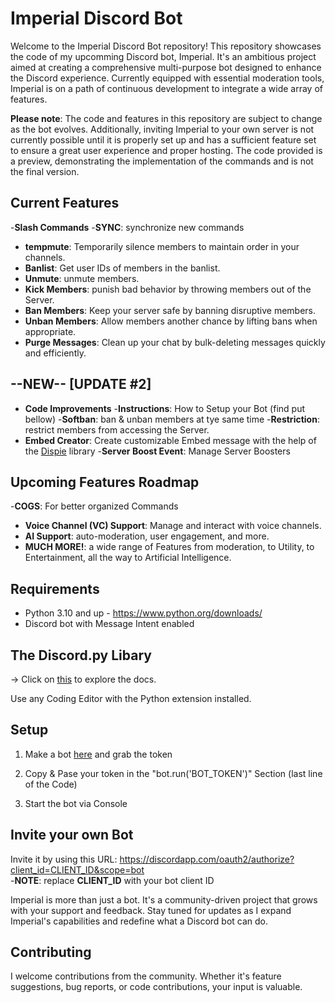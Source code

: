 # Imperial Discord Bot

Welcome to the Imperial Discord Bot repository! This repository showcases the code of my upcomming Discord bot, Imperial. It's an ambitious project aimed at creating a comprehensive multi-purpose bot designed to enhance the Discord experience. Currently equipped with essential moderation tools, Imperial is on a path of continuous development to integrate a wide array of features.

**Please note**: The code and features in this repository are subject to change as the bot evolves. Additionally, inviting Imperial to your own server is not currently possible until it is properly set up and has a sufficient feature set to ensure a great user experience and proper hosting. The code provided is a preview, demonstrating the implementation of the commands and is not the final version.

## Current Features
-**Slash Commands**
-**SYNC**: synchronize new commands
- **tempmute**: Temporarily silence members to maintain order in your channels.
- **Banlist**: Get user IDs of members in the banlist.
- **Unmute**: unmute members.
- **Kick Members**: punish bad behavior by throwing members out of the Server.
- **Ban Members**: Keep your server safe by banning disruptive members.
- **Unban Members**: Allow members another chance by lifting bans when appropriate.
- **Purge Messages**: Clean up your chat by bulk-deleting messages quickly and efficiently.

## --NEW-- [UPDATE #2]
- **Code Improvements**
-**Instructions**: How to Setup your Bot (find put bellow)
-**Softban**: ban & unban members at tye same time
-**Restriction**: restrict members from accessing the Server.
- **Embed Creator**: Create customizable Embed message with the help of the [Dispie](https://github.com/PranoyMajumdar/dispie) library
-**Server Boost Event**: Manage Server Boosters

## Upcoming Features Roadmap
-**COGS**: For better organized Commands
- **Voice Channel (VC) Support**: Manage and interact with voice channels.
- **AI Support**: auto-moderation, user engagement, and more.
- **MUCH MORE!**: a wide range of Features from moderation, to Utility, to Entertainment, all the way to Artificial Intelligence.

## Requirements
- Python 3.10 and up - https://www.python.org/downloads/
- Discord bot with Message Intent enabled

## The Discord.py Libary
-> Click on  [this](https://discordpy.readthedocs.io/en/latest/) to explore the docs.

Use any Coding Editor with the Python extension installed.

## Setup
1. Make a bot [here](https://discordapp.com/developers/applications/me) and grab the token

2. Copy & Pase your token in the "bot.run('BOT_TOKEN')" Section (last line of the Code)

3. Start the bot via Console 

## Invite your own Bot
Invite it by using this URL: https://discordapp.com/oauth2/authorize?client_id=CLIENT_ID&scope=bot<br>
-**NOTE**: replace **CLIENT_ID** with your bot client ID



Imperial is more than just a bot.
It's a community-driven project that grows with your support and feedback. Stay tuned for updates as I expand Imperial's capabilities and redefine what a Discord bot can do.

## Contributing
I welcome contributions from the community. Whether it's feature suggestions, bug reports, or code contributions, your input is valuable.
